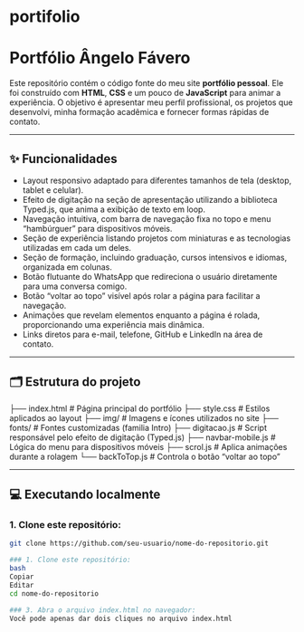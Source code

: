 # portifolio
# Portfólio Ângelo Fávero

Este repositório contém o código fonte do meu site **portfólio pessoal**. Ele foi construído com **HTML**, **CSS** e um pouco de **JavaScript** para animar a experiência. O objetivo é apresentar meu perfil profissional, os projetos que desenvolvi, minha formação acadêmica e fornecer formas rápidas de contato.

---

## ✨ Funcionalidades

- Layout responsivo adaptado para diferentes tamanhos de tela (desktop, tablet e celular).
- Efeito de digitação na seção de apresentação utilizando a biblioteca Typed.js, que anima a exibição de texto em loop.
- Navegação intuitiva, com barra de navegação fixa no topo e menu “hambúrguer” para dispositivos móveis.
- Seção de experiência listando projetos com miniaturas e as tecnologias utilizadas em cada um deles.
- Seção de formação, incluindo graduação, cursos intensivos e idiomas, organizada em colunas.
- Botão flutuante do WhatsApp que redireciona o usuário diretamente para uma conversa comigo.
- Botão “voltar ao topo” visível após rolar a página para facilitar a navegação.
- Animações que revelam elementos enquanto a página é rolada, proporcionando uma experiência mais dinâmica.
- Links diretos para e-mail, telefone, GitHub e LinkedIn na área de contato.

---

## 🗂️ Estrutura do projeto

├── index.html # Página principal do portfólio
├── style.css # Estilos aplicados ao layout
├── img/ # Imagens e ícones utilizados no site
├── fonts/ # Fontes customizadas (familia Intro)
├── digitacao.js # Script responsável pelo efeito de digitação (Typed.js)
├── navbar-mobile.js # Lógica do menu para dispositivos móveis
├── scrol.js # Aplica animações durante a rolagem
└── backToTop.js # Controla o botão “voltar ao topo”

---

## 💻 Executando localmente

### 1. Clone este repositório:

```bash
git clone https://github.com/seu-usuario/nome-do-repositorio.git

### 1. Clone este repositório:
bash
Copiar
Editar
cd nome-do-repositorio

### 3. Abra o arquivo index.html no navegador:
Você pode apenas dar dois cliques no arquivo index.html 
